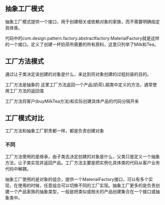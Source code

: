 ## 抽象工厂模式
抽象工厂模式提供一个接口，用于创建相关或依赖对象的家族，而不需要明确指定具体类。

代码中的com.design.pattern.factory.abstractfactory.MaterialFactory就是这样的一个接口。定义了创建一杯奶茶所需要的所有原料，这里只列举了Milk和Tea。

## 工厂方法模式
通过让子类决定该创建的对象是什么，来达到将对象创建的过程封装的目的。

工厂方法是抽象的
这里工厂方法返回一个产品(奶茶).超类中定义的方法，通常使用工厂方法的返回值

工厂方法将客户(buyMilkTea方法)和实际创建具体产品的代码分隔开来

## 工厂模式对比
工厂方法和抽象工厂职责都一样，都是负责创建对象

### 不同
工厂方法使用的是继承，由子类去决定创建的对象是什么，父类只是定义一个抽象方法，让子类实现并返回产品。工厂方法主要是把实例化具体类的代码从客户业务代码中解耦。

抽象工厂使用的是对象的组合，提供一个MaterialFactory接口，可以有多个实现，在使用的时候，任意组合可以切换不同的工厂实现。抽象工厂更多的是负责创建一个产品家族的抽象类型，一般是把类似或相关的产品创建集合在一个接口或抽象类中。

